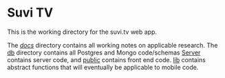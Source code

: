 # Suvi TV

This is the working directory for the suvi.tv web app.

The [_docs_](./_docs_) directory contains all working notes on applicable research.
The [db](./db) directory contains all Postgres and Mongo code/schemas
[Server](./server) contains server code, and [public](./public) contains front end code.
[lib](./lib) contains abstract functions that will eventually be applicable to mobile code.
